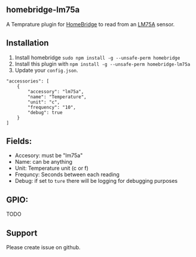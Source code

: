## homebridge-lm75a

A Temprature plugin for [HomeBridge](https://github.com/nfarina/homebridge) to read from an [LM75A](http://www.ti.com/product/LM75A) sensor.

## Installation

1. Install homebridge `sudo npm install -g --unsafe-perm homebridge`
2. Install this plugin with `npm install -g --unsafe-perm homebridge-lm75a`
3. Update your `config.json`.

```
"accessories": [
    {
        "accessory": "lm75a",
        "name": "Temperature",
        "unit": "c",
        "frequency": "10",
        "debug": true
    }
]
```

## Fields:

- Accesory: must be "lm75a"
- Name: can be anything
- Unit: Temperature unit (c or f)
- Frequncy: Seconds between each reading
- Debug: if set to `ture` there will be logging for debugging purposes

## GPIO:

TODO

## Support

Please create issue on github.

